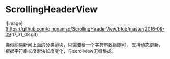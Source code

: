# ScrollingHeaderView

![image](https://github.com/qingnaniso/ScrollingHeaderView/blob/master/2016-09-09 17_31_08.gif)

类似网易新闻上面的分类滑块，只需要给一个字符串数组即可， 支持动态更新，根据字符串长度滑块长度变化，与scrollview无缝集成。
